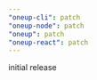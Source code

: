 ```yaml
---
"oneup-cli": patch
"oneup-node": patch
"oneup": patch
"oneup-react": patch
---
```


initial release
